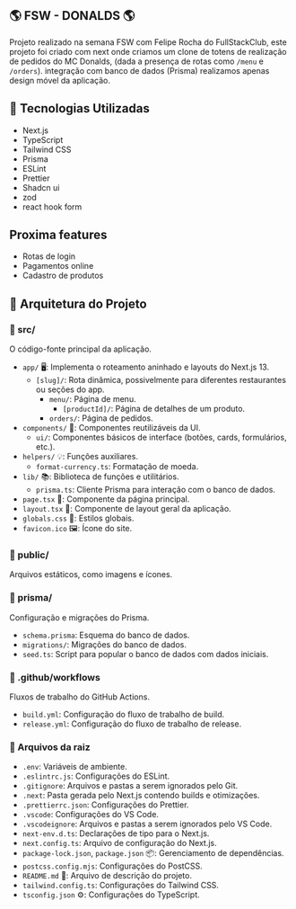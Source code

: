 ## 🌎 FSW - DONALDS 🌎

Projeto realizado na semana FSW com Felipe Rocha do FullStackClub, este projeto foi criado com next onde criamos um clone de totens de realização de pedidos do MC Donalds, (dada a presença de rotas como `/menu` e `/orders`).   integração com banco de dados (Prisma) realizamos apenas design móvel da aplicação.

## 🚀 Tecnologias Utilizadas

- Next.js
- TypeScript
- Tailwind CSS
- Prisma
- ESLint
- Prettier
- Shadcn ui
- zod
- react hook form

## Proxima features

- Rotas de login
- Pagamentos online
- Cadastro de produtos
 


## 📂 Arquitetura do Projeto

### 📁 src/

O código-fonte principal da aplicação.

- `app/` 🖥️:  Implementa o roteamento aninhado e layouts do Next.js 13.
    - `[slug]/`: Rota dinâmica, possivelmente para diferentes restaurantes ou seções do app.
        - `menu/`:  Página de menu.
            - `[productId]/`: Página de detalhes de um produto.
        - `orders/`: Página de pedidos.
- `components/` 🧱: Componentes reutilizáveis da UI.
    - `ui/`: Componentes básicos de interface (botões, cards, formulários, etc.).
- `helpers/` 💡: Funções auxiliares.
    - `format-currency.ts`: Formatação de moeda.
- `lib/` 📚: Biblioteca de funções e utilitários.
    - `prisma.ts`:  Cliente Prisma para interação com o banco de dados.
- `page.tsx` 📄: Componente da página principal.
- `layout.tsx` 📄: Componente de layout geral da aplicação.
- `globals.css` 🎨: Estilos globais.
- `favicon.ico` 🖼️: Ícone do site.

### 📁 public/

Arquivos estáticos, como imagens e ícones.

### 📁 prisma/

Configuração e migrações do Prisma.

- `schema.prisma`: Esquema do banco de dados.
- `migrations/`: Migrações do banco de dados.
- `seed.ts`: Script para popular o banco de dados com dados iniciais.


### 📁 .github/workflows

Fluxos de trabalho do GitHub Actions.

- `build.yml`:  Configuração do fluxo de trabalho de build.
- `release.yml`: Configuração do fluxo de trabalho de release.

### 📄 Arquivos da raiz

- `.env`: Variáveis de ambiente.
- `.eslintrc.js`: Configurações do ESLint.
- `.gitignore`: Arquivos e pastas a serem ignorados pelo Git.
- `.next`: Pasta gerada pelo Next.js contendo builds e otimizações.
- `.prettierrc.json`: Configurações do Prettier.
- `.vscode`: Configurações do VS Code.
- `.vscodeignore`: Arquivos e pastas a serem ignorados pelo VS Code.
- `next-env.d.ts`: Declarações de tipo para o Next.js.
- `next.config.ts`: Arquivo de configuração do Next.js.
- `package-lock.json`, `package.json` 📦: Gerenciamento de dependências.
- `postcss.config.mjs`: Configurações do PostCSS.
- `README.md` 📄: Arquivo de descrição do projeto.
- `tailwind.config.ts`: Configurações do Tailwind CSS.
- `tsconfig.json` ⚙️: Configurações do TypeScript.





